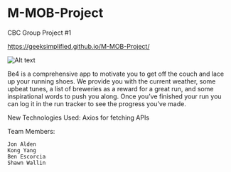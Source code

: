 # M-MOB-Project
CBC Group Project #1

https://geeksimplified.github.io/M-MOB-Project/

![Alt text](/screenshot.png)

Be4 is a comprehensive app to motivate you to get off the couch and lace up your running shoes. We provide you with the current weather, some upbeat tunes, a list of breweries as a reward for a great run, and some inspirational words to push you along. Once you’ve finished your run you can log it in the run tracker to see the progress you’ve made.

New Technologies Used: Axios for fetching APIs

Team Members:

    Jon Alden
    Kong Yang
    Ben Escorcia
    Shawn Wallin
